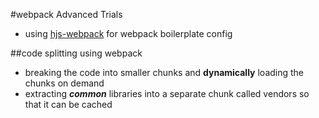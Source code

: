 #webpack Advanced Trials

- using [hjs-webpack](https://github.com/HenrikJoreteg/hjs-webpack)  for webpack boilerplate config

##code splitting using webpack

-  breaking the code into smaller chunks and **dynamically** loading the chunks on demand
-  extracting ***common*** libraries into a separate chunk called vendors so that it can be cached
